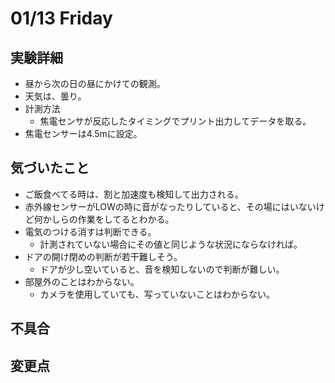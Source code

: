# 01/13 Friday
## 実験詳細
- 昼から次の日の昼にかけての観測。
- 天気は、曇り。
- 計測方法
    - 焦電センサが反応したタイミングでプリント出力してデータを取る。
- 焦電センサーは4.5mに設定。

## 気づいたこと
- ご飯食べてる時は、割と加速度も検知して出力される。
- 赤外線センサーがLOWの時に音がなったりしていると、その場にはいないけど何かしらの作業をしてるとわかる。
- 電気のつける消すは判断できる。
  - 計測されていない場合にその値と同じような状況にならなければ。
- ドアの開け閉めの判断が若干難しそう。
  - ドアが少し空いていると、音を検知しないので判断が難しい。
- 部屋外のことはわからない。
  - カメラを使用していても、写っていないことはわからない。

## 不具合

## 変更点
